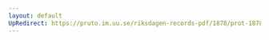 ```yaml
---
layout: default
UpRedirect: https://pruto.im.uu.se/riksdagen-records-pdf/1878/prot-1878--fk--017/prot-1878--fk--017_017.pdf
---
```

